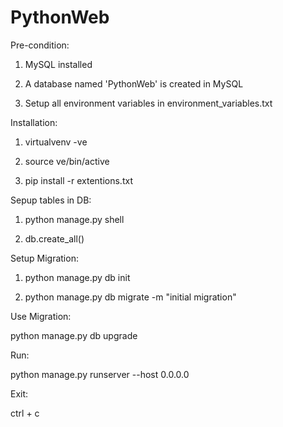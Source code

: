# PythonWeb

Pre-condition:

1) MySQL installed

2) A database named 'PythonWeb' is created in MySQL

2) Setup all environment variables in environment_variables.txt


Installation:

1) virtualvenv -ve

2) source ve/bin/active

3) pip install -r extentions.txt


Sepup tables in DB:

1) python manage.py shell

2) db.create_all()


Setup Migration:

1) python manage.py db init

2) python manage.py db migrate -m "initial migration"


Use Migration:

python manage.py db upgrade


Run:

python manage.py runserver --host 0.0.0.0


Exit:

ctrl + c
